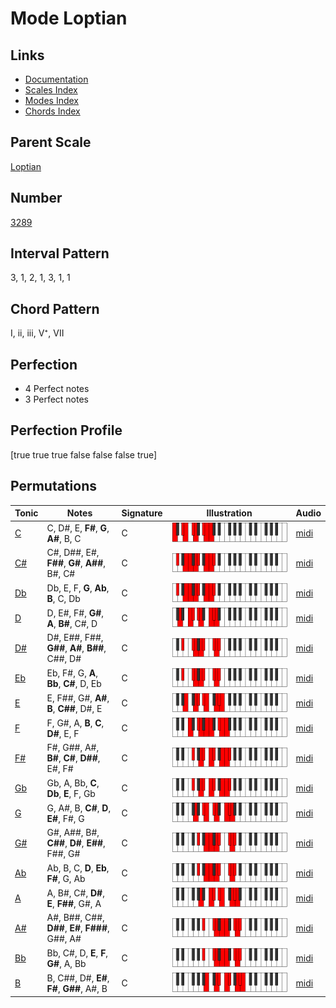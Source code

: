 # Mode Loptian

## Links

- [Documentation](index.md)
- [Scales Index](Scales.md)
- [Modes Index](Modes.md)
- [Chords Index](Chords.md)

## Parent Scale

[Loptian](ScaleLoptian.md)

## Number

[3289](https://ianring.com/musictheory/scales/3289)

## Interval Pattern

3, 1, 2, 1, 3, 1, 1

## Chord Pattern

I, ii, iii, V⁺, VII

## Perfection

- 4 Perfect notes
- 3 Perfect notes

## Perfection Profile

[true true true false false false true]

## Permutations

| Tonic | Notes | Signature | Illustration | Audio |
|-------|-------|-----------|--------------|-------|
| [C](ModeCNaturalLoptian.md) | C, D#, E, **F#**, **G**, **A#**, B, C | C | ![CNaturalLoptian](ModeCNaturalLoptian.png) | [midi](https://github.com/edipermadi/music/blob/main/docs/ModeCNaturalLoptian.mid?raw=true) |
| [C#](ModeCSharpLoptian.md) | C#, D##, E#, **F##**, **G#**, **A##**, B#, C# | C | ![CSharpLoptian](ModeCSharpLoptian.png) | [midi](https://github.com/edipermadi/music/blob/main/docs/ModeCSharpLoptian.mid?raw=true) |
| [Db](ModeDFlatLoptian.md) | Db, E, F, **G**, **Ab**, **B**, C, Db | C | ![DFlatLoptian](ModeDFlatLoptian.png) | [midi](https://github.com/edipermadi/music/blob/main/docs/ModeDFlatLoptian.mid?raw=true) |
| [D](ModeDNaturalLoptian.md) | D, E#, F#, **G#**, **A**, **B#**, C#, D | C | ![DNaturalLoptian](ModeDNaturalLoptian.png) | [midi](https://github.com/edipermadi/music/blob/main/docs/ModeDNaturalLoptian.mid?raw=true) |
| [D#](ModeDSharpLoptian.md) | D#, E##, F##, **G##**, **A#**, **B##**, C##, D# | C | ![DSharpLoptian](ModeDSharpLoptian.png) | [midi](https://github.com/edipermadi/music/blob/main/docs/ModeDSharpLoptian.mid?raw=true) |
| [Eb](ModeEFlatLoptian.md) | Eb, F#, G, **A**, **Bb**, **C#**, D, Eb | C | ![EFlatLoptian](ModeEFlatLoptian.png) | [midi](https://github.com/edipermadi/music/blob/main/docs/ModeEFlatLoptian.mid?raw=true) |
| [E](ModeENaturalLoptian.md) | E, F##, G#, **A#**, **B**, **C##**, D#, E | C | ![ENaturalLoptian](ModeENaturalLoptian.png) | [midi](https://github.com/edipermadi/music/blob/main/docs/ModeENaturalLoptian.mid?raw=true) |
| [F](ModeFNaturalLoptian.md) | F, G#, A, **B**, **C**, **D#**, E, F | C | ![FNaturalLoptian](ModeFNaturalLoptian.png) | [midi](https://github.com/edipermadi/music/blob/main/docs/ModeFNaturalLoptian.mid?raw=true) |
| [F#](ModeFSharpLoptian.md) | F#, G##, A#, **B#**, **C#**, **D##**, E#, F# | C | ![FSharpLoptian](ModeFSharpLoptian.png) | [midi](https://github.com/edipermadi/music/blob/main/docs/ModeFSharpLoptian.mid?raw=true) |
| [Gb](ModeGFlatLoptian.md) | Gb, A, Bb, **C**, **Db**, **E**, F, Gb | C | ![GFlatLoptian](ModeGFlatLoptian.png) | [midi](https://github.com/edipermadi/music/blob/main/docs/ModeGFlatLoptian.mid?raw=true) |
| [G](ModeGNaturalLoptian.md) | G, A#, B, **C#**, **D**, **E#**, F#, G | C | ![GNaturalLoptian](ModeGNaturalLoptian.png) | [midi](https://github.com/edipermadi/music/blob/main/docs/ModeGNaturalLoptian.mid?raw=true) |
| [G#](ModeGSharpLoptian.md) | G#, A##, B#, **C##**, **D#**, **E##**, F##, G# | C | ![GSharpLoptian](ModeGSharpLoptian.png) | [midi](https://github.com/edipermadi/music/blob/main/docs/ModeGSharpLoptian.mid?raw=true) |
| [Ab](ModeAFlatLoptian.md) | Ab, B, C, **D**, **Eb**, **F#**, G, Ab | C | ![AFlatLoptian](ModeAFlatLoptian.png) | [midi](https://github.com/edipermadi/music/blob/main/docs/ModeAFlatLoptian.mid?raw=true) |
| [A](ModeANaturalLoptian.md) | A, B#, C#, **D#**, **E**, **F##**, G#, A | C | ![ANaturalLoptian](ModeANaturalLoptian.png) | [midi](https://github.com/edipermadi/music/blob/main/docs/ModeANaturalLoptian.mid?raw=true) |
| [A#](ModeASharpLoptian.md) | A#, B##, C##, **D##**, **E#**, **F###**, G##, A# | C | ![ASharpLoptian](ModeASharpLoptian.png) | [midi](https://github.com/edipermadi/music/blob/main/docs/ModeASharpLoptian.mid?raw=true) |
| [Bb](ModeBFlatLoptian.md) | Bb, C#, D, **E**, **F**, **G#**, A, Bb | C | ![BFlatLoptian](ModeBFlatLoptian.png) | [midi](https://github.com/edipermadi/music/blob/main/docs/ModeBFlatLoptian.mid?raw=true) |
| [B](ModeBNaturalLoptian.md) | B, C##, D#, **E#**, **F#**, **G##**, A#, B | C | ![BNaturalLoptian](ModeBNaturalLoptian.png) | [midi](https://github.com/edipermadi/music/blob/main/docs/ModeBNaturalLoptian.mid?raw=true) |
